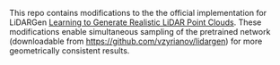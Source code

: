This repo contains modifications to the the official implementation for LiDARGen [Learning to Generate Realistic LiDAR Point Clouds](https://arxiv.org/abs/2209.03954). These modifications enable simultaneous sampling of the pretrained network (downloadable from https://github.com/vzyrianov/lidargen) for more geometrically consistent results.

